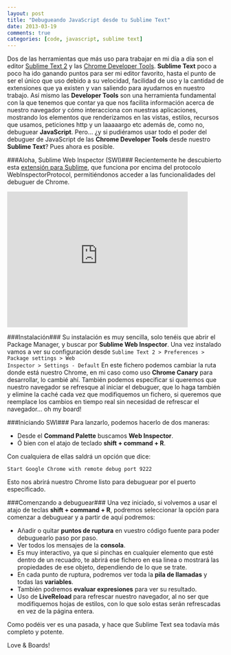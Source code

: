 ```yaml
---
layout: post
title: "Debugueando JavaScript desde tu Sublime Text"
date: 2013-03-19
comments: true
categories: [code, javascript, sublime text]
---
```


Dos de las herramientas que más uso para trabajar en mi día a día son el editor <a href="http://www.sublimetext.com/">Sublime Text 2</a> y las <a href="https://developers.google.com/chrome-developer-tools/">Chrome Developer Tools</a>. **Sublime Text** poco a poco ha ido ganando puntos para ser mi editor favorito, hasta el punto de ser el único que uso debido a su velocidad, facilidad de uso y la cantidad de extensiones que ya existen y van saliendo para ayudarnos en nuestro trabajo. Así mismo las **Developer Tools** son una herramienta fundamental con la que tenemos que contar ya que nos facilita información acerca de nuestro navegador y cómo interacciona con nuestras aplicaciones, mostrando los elementos que renderizamos en las vistas, estilos, recursos que usamos, peticiones http y un laaaaargo etc además de, como no, debuguear **JavaScript**. Pero... ¿y si pudiéramos usar todo el poder del debuguer de JavaScript de las **Chrome Developer Tools** desde nuestro **Sublime Text**? Pues ahora es posible.

<!--more-->

###Aloha, Sublime Web Inspector (SWI)###
Recientemente he descubierto esta <a href="http://sokolovstas.github.com/SublimeWebInspector/">extensión para Sublime</a>, que funciona por encima del protocolo WebInspectorProtocol, permitiéndonos acceder a las funcionalidades del debuguer de Chrome.

<iframe width="420" height="315" src="http://www.youtube.com/embed/LaH_43N34Jg" frameborder="0" allowfullscreen></iframe>

###Instalación###
Su instalación es muy sencilla, solo tenéis que abrir el Package Manager, y buscar por **Sublime Web Inspector**. Una vez instalado vamos a ver su configuración desde <code>Sublime Text 2 > Preferences > Package settings > Web Inspector > Settings - Default</code>
En este fichero podemos cambiar la ruta donde está nuestro Chrome, en mi caso como uso **Chrome Canary** para desarrollar, lo cambié ahí. También podemos especificar si queremos que nuestro navegador se refresque al iniciar el debuguer, que lo haga también y elimine la caché cada vez que modifiquemos un fichero, si queremos que reemplace los cambios en tiempo real sin necesidad de refrescar el navegador... oh my board!

###Iniciando SWI###
Para lanzarlo, podemos hacerlo de dos maneras:

- Desde el **Command Palette** buscamos **Web Inspector**.
- Ó bien con el atajo de teclado **shift + command + R**.

Con cualquiera de ellas saldrá un opción que dice:

    Start Google Chrome with remote debug port 9222

Esto nos abrirá nuestro Chrome listo para debuguear por el puerto especificado.

###Comenzando a debuguear###
Una vez iniciado, si volvemos a usar el atajo de teclas **shift + command + R**, podremos seleccionar la opción para comenzar a debuguear y a partir de aquí podremos:

- Añadir o quitar **puntos de ruptura** en vuestro código fuente para poder debuguearlo paso por paso.
- Ver todos los mensajes de la **consola**.
- Es muy interactivo, ya que si pinchas en cualquier elemento que esté dentro de un recuadro, te abrirá ese fichero en esa linea o mostrará las propiedades de ese objeto, dependiendo de lo que se trate.
- En cada punto de ruptura, podremos ver toda la **pila de llamadas** y todas las **variables**.
- También podremos **evaluar expresiones** para ver su resultado.
- Uso de **LiveReload** para refrescar nuestro navegador, al no ser que modifiquemos hojas de estilos, con lo que solo estas serán refrescadas en vez de la página entera.

Como podéis ver es una pasada, y hace que Sublime Text sea todavía más completo y potente.

Love & Boards!

